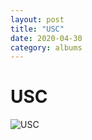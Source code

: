 ```yaml
---
layout: post
title: "USC"
date: 2020-04-30
category: albums
---
```


# USC
![USC](../../images/usc.jpg)